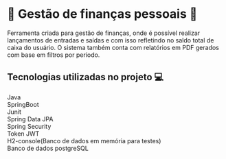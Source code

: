 # :money_with_wings: Gestão de finanças pessoais :money_with_wings:
Ferramenta criada para gestão de finanças, onde é possível realizar lançamentos de entradas e saídas e com isso refletindo no saldo total de caixa do usuário. O sistema também conta com relatórios em PDF gerados com base em filtros por período.

## Tecnologias utilizadas no projeto :computer:
Java <br/>
SpringBoot <br/>
Junit <br/>
Spring Data JPA <br/>
Spring Security <br/>
Token JWT <br/>
H2-console(Banco de dados em memória para testes) <br/>
Banco de dados postgreSQL <br/>

